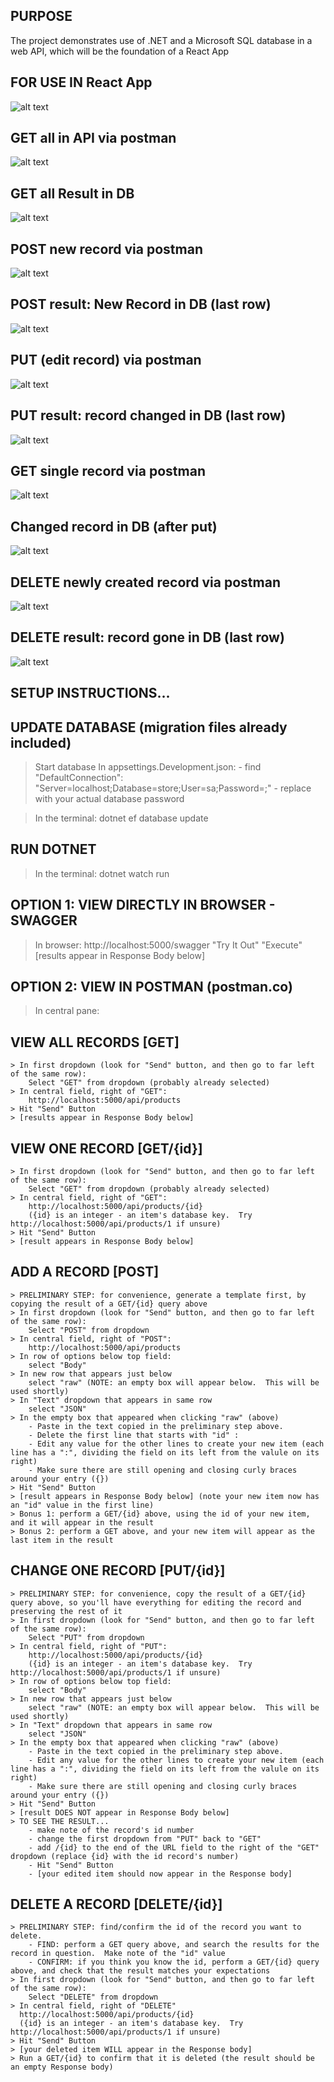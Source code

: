 ## PURPOSE
The project demonstrates use of .NET and a Microsoft SQL database in a web API, which will be the foundation of a React App

## FOR USE IN React App
![alt text](https://nateflake.com/wp-content/uploads/2022/07/crepes_to_go_catalog.png)

## GET all in API via postman
![alt text](https://nateflake.com/wp-content/uploads/2022/07/postman_get_all_start.png)

## GET all Result in DB
![alt text](https://nateflake.com/wp-content/uploads/2022/07/db_at_start.png)


## POST new record via postman
![alt text](https://nateflake.com/wp-content/uploads/2022/07/postman_post_post.png)

## POST result: New Record in DB (last row)
![alt text](https://nateflake.com/wp-content/uploads/2022/07/db_post_post.png)

## PUT (edit record) via postman
![alt text](https://nateflake.com/wp-content/uploads/2022/07/postman_put.png)

## PUT result: record changed in DB (last row)
![alt text](https://nateflake.com/wp-content/uploads/2022/07/db_put.png)

## GET single record via postman
![alt text](https://nateflake.com/wp-content/uploads/2022/07/postman_get_one_record.png)

## Changed record in DB (after put)
![alt text](https://nateflake.com/wp-content/uploads/2022/07/db_get_one_record.png)

## DELETE newly created record via postman
![alt text](https://nateflake.com/wp-content/uploads/2022/07/postman_delete.png)

## DELETE result: record gone in DB (last row)
![alt text](https://nateflake.com/wp-content/uploads/2022/07/db_delete.png)


## SETUP INSTRUCTIONS...

## UPDATE DATABASE (migration files already included)
> Start database
> In appsettings.Development.json:
    - find "DefaultConnection": "Server=localhost;Database=store;User=sa;Password=<your password>;"
    - replace <your password> with your actual database password

> In the terminal:
  dotnet ef database update

## RUN DOTNET
> In the terminal:
   dotnet watch run



## OPTION 1: VIEW DIRECTLY IN BROWSER - SWAGGER
> In browser:
  http://localhost:5000/swagger
  "Try It Out"
  "Execute"
  [results appear in Response Body below]



## OPTION 2: VIEW IN POSTMAN (postman.co)
> In central pane:

  ## VIEW ALL RECORDS [GET]
    > In first dropdown (look for "Send" button, and then go to far left of the same row):
        Select "GET" from dropdown (probably already selected)
    > In central field, right of "GET":
        http://localhost:5000/api/products
    > Hit "Send" Button
    > [results appear in Response Body below]

  ## VIEW ONE RECORD [GET/{id}]
    > In first dropdown (look for "Send" button, and then go to far left of the same row):
        Select "GET" from dropdown (probably already selected)
    > In central field, right of "GET":
        http://localhost:5000/api/products/{id}
        ({id} is an integer - an item's database key.  Try http://localhost:5000/api/products/1 if unsure)
    > Hit "Send" Button
    > [result appears in Response Body below]

  ## ADD A RECORD [POST]
    > PRELIMINARY STEP: for convenience, generate a template first, by copying the result of a GET/{id} query above
    > In first dropdown (look for "Send" button, and then go to far left of the same row):
        Select "POST" from dropdown
    > In central field, right of "POST":
        http://localhost:5000/api/products
    > In row of options below top field:
        select "Body"
    > In new row that appears just below
        select "raw" (NOTE: an empty box will appear below.  This will be used shortly)
    > In "Text" dropdown that appears in same row
        select "JSON"
    > In the empty box that appeared when clicking "raw" (above)
        - Paste in the text copied in the preliminary step above.
        - Delete the first line that starts with "id" : 
        - Edit any value for the other lines to create your new item (each line has a ":", dividing the field on its left from the valule on its right)
        - Make sure there are still opening and closing curly braces around your entry ({})
    > Hit "Send" Button
    > [result appears in Response Body below] (note your new item now has an "id" value in the first line)
    > Bonus 1: perform a GET/{id} above, using the id of your new item, and it will appear in the result
    > Bonus 2: perform a GET above, and your new item will appear as the last item in the result

  ## CHANGE ONE RECORD [PUT/{id}]
    > PRELIMINARY STEP: for convenience, copy the result of a GET/{id} query above, so you'll have everything for editing the record and preserving the rest of it
    > In first dropdown (look for "Send" button, and then go to far left of the same row):
        Select "PUT" from dropdown
    > In central field, right of "PUT":
        http://localhost:5000/api/products/{id}
        ({id} is an integer - an item's database key.  Try http://localhost:5000/api/products/1 if unsure)
    > In row of options below top field:
        select "Body"
    > In new row that appears just below
        select "raw" (NOTE: an empty box will appear below.  This will be used shortly)
    > In "Text" dropdown that appears in same row
        select "JSON"
    > In the empty box that appeared when clicking "raw" (above)
        - Paste in the text copied in the preliminary step above.
        - Edit any value for the other lines to create your new item (each line has a ":", dividing the field on its left from the valule on its right)
        - Make sure there are still opening and closing curly braces around your entry ({})
    > Hit "Send" Button
    > [result DOES NOT appear in Response Body below]
    > TO SEE THE RESULT...
        - make note of the record's id number
        - change the first dropdown from "PUT" back to "GET"
        - add /{id} to the end of the URL field to the right of the "GET" dropdown (replace {id} with the id record's number)
        - Hit "Send" Button
        - [your edited item should now appear in the Response body]

  ## DELETE A RECORD [DELETE/{id}]
    > PRELIMINARY STEP: find/confirm the id of the record you want to delete.
        - FIND: perform a GET query above, and search the results for the record in question.  Make note of the "id" value
        - CONFIRM: if you think you know the id, perform a GET/{id} query above, and check that the result matches your expectations
    > In first dropdown (look for "Send" button, and then go to far left of the same row):
        Select "DELETE" from dropdown
    > In central field, right of "DELETE"
      http://localhost:5000/api/products/{id}
      ({id} is an integer - an item's database key.  Try http://localhost:5000/api/products/1 if unsure)
    > Hit "Send" Button
    > [your deleted item WILL appear in the Response body]
    > Run a GET/{id} to confirm that it is deleted (the result should be an empty Response body)
